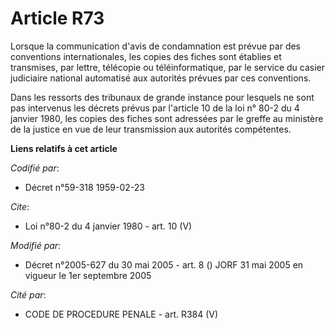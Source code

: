 # Article R73

Lorsque la communication d'avis de condamnation est prévue par des conventions internationales, les copies des fiches sont
établies et transmises, par lettre, télécopie ou téléinformatique, par le service du casier judiciaire national automatisé
aux autorités prévues par ces conventions. 

Dans les ressorts des tribunaux de grande instance pour lesquels ne sont pas intervenus les décrets prévus par l'article 10
de la loi n° 80-2 du 4 janvier 1980, les copies des fiches sont adressées par le greffe au ministère de la justice en vue de
leur transmission aux autorités compétentes.

**Liens relatifs à cet article**

_Codifié par_:

  - Décret n°59-318 1959-02-23

_Cite_:

  - Loi n°80-2 du 4 janvier 1980 - art. 10 (V)

_Modifié par_:

  - Décret n°2005-627 du 30 mai 2005 - art. 8 () JORF 31 mai 2005 en vigueur le  1er septembre 2005

_Cité par_:

  - CODE DE PROCEDURE PENALE - art. R384 (V)
